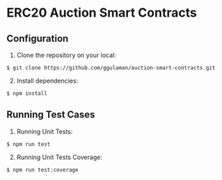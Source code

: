 # ERC20 Auction Smart Contracts

## Configuration
1. Clone the repository on your local:
```shell
$ git clone https://github.com/ggulaman/auction-smart-contracts.git
```
2. Install dependencies:
```shell
$ npm install
```

## Running Test Cases
1. Running Unit Tests:
```shell
$ npm run test
```
2. Running Unit Tests Coverage:
```shell
$ npm run test:coverage
```
